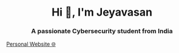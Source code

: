 <h1 align="center">Hi 👋, I'm Jeyavasan </h1>
<h3 align="center">A passionate Cybersecurity student from <b>India</b></h3>

[Personal Website 🌐](https://jeyavasan-thirumalai-kumar.vercel.app/)
<!-- -------------------------------------------------------------------------- -->
